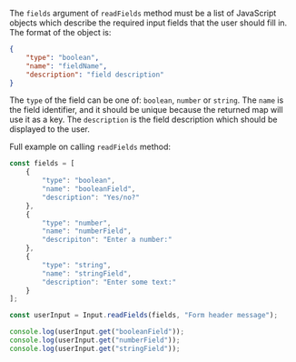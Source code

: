 The `fields` argument of `readFields` method must be a list of JavaScript objects which describe the required input
fields that the user should fill in. The format of the object is:

```json
{
    "type": "boolean",
    "name": "fieldName",
    "description": "field description"
}
```

The `type` of the field can be one of: `boolean`, `number` or `string`. The `name` is the field identifier, and it
should be unique because the returned map will use it as a key. The `description` is the field description which should
be displayed to the user.

Full example on calling `readFields` method:

```javascript
const fields = [
    {
        "type": "boolean",
        "name": "booleanField",
        "description": "Yes/no?"
    },
    {
        "type": "number",
        "name": "numberField",
        "descripiton": "Enter a number:"
    },
    {
        "type": "string",
        "name": "stringField",
        "description": "Enter some text:"
    }
];

const userInput = Input.readFields(fields, "Form header message");

console.log(userInput.get("booleanField"));
console.log(userInput.get("numberField"));
console.log(userInput.get("stringField"));
```
